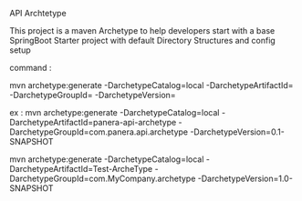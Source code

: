  API Archtetype

This project is a maven Archetype to help developers start with a base SpringBoot Starter project
with default Directory Structures and config setup

command :

mvn archetype:generate -DarchetypeCatalog=local 
-DarchetypeArtifactId=<new-app-Artifact-name>
-DarchetypeGroupId=<new-app-group-id>
 -DarchetypeVersion=<version>

ex :
mvn archetype:generate -DarchetypeCatalog=local 
-DarchetypeArtifactId=panera-api-archetype 
-DarchetypeGroupId=com.panera.api.archetype
 -DarchetypeVersion=0.1-SNAPSHOT


mvn archetype:generate -DarchetypeCatalog=local -DarchetypeArtifactId=Test-ArcheType -DarchetypeGroupId=com.MyCompany.archetype  -DarchetypeVersion=1.0-SNAPSHOT
